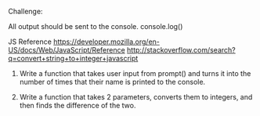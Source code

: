 Challenge:

All output should be sent to the console. console.log()

JS Reference
https://developer.mozilla.org/en-US/docs/Web/JavaScript/Reference
http://stackoverflow.com/search?q=convert+string+to+integer+javascript


1. Write a function that takes user input from prompt() and turns it into the number of times that their name is printed to the console.

2. Write a function that takes 2 parameters, converts them to integers, and then finds the difference of the two.
